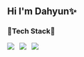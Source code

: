 ## Hi I'm Dahyun✨

### 🔗Tech Stack🔗
<img src="https://img.shields.io/badge/PYTHON-3766AB?style=flat-square&logo=Python&logoColor=white"/></a> &nbsp;
<img src="https://img.shields.io/badge/JAVA-FF8000?style=flat-square&logo=Java&logoColor=white"/></a> &nbsp;
<img src="https://img.shields.io/badge/JavaScript-A8B9CC?style=flat-square&logo=Java&logoColor=white"/></a> &nbsp;


<!--
**da1907/da1907** is a ✨ _special_ ✨ repository because its `README.md` (this file) appears on your GitHub profile.

Here are some ideas to get you started:

- 🔭 I’m currently working on ...
- 🌱 I’m currently learning ...
- 👯 I’m looking to collaborate on ...
- 🤔 I’m looking for help with ...
- 💬 Ask me about ...
- 📫 How to reach me: ...
- 😄 Pronouns: ...
- ⚡ Fun fact: ...
-->
